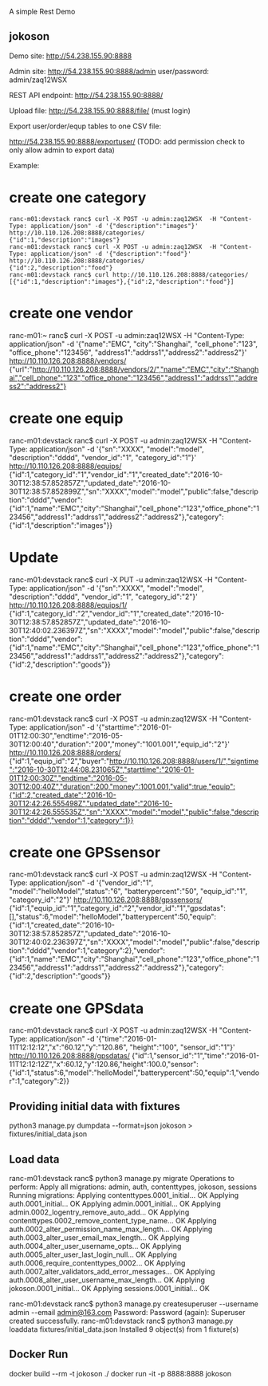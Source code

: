 A simple Rest Demo
## jokoson

Demo site: http://54.238.155.90:8888

Admin site: http://54.238.155.90:8888/admin
user/password: admin/zaq12WSX

REST API endpoint:
http://54.238.155.90:8888/

Upload file: http://54.238.155.90:8888/file/ (must login)

Export user/order/equp tables to one CSV file: 

http://54.238.155.90:8888/exportuser/  (TODO: add permission check to only allow admin to export data)

Example:


# create one category
    ranc-m01:devstack ranc$ curl -X POST -u admin:zaq12WSX  -H "Content-Type: application/json" -d '{"description":"images"}' http://10.110.126.208:8888/categories/
    {"id":1,"description":"images"}
    ranc-m01:devstack ranc$ curl -X POST -u admin:zaq12WSX  -H "Content-Type: application/json" -d '{"description":"food"}' http://10.110.126.208:8888/categories/
    {"id":2,"description":"food"}
    ranc-m01:devstack ranc$ curl http://10.110.126.208:8888/categories/
    [{"id":1,"description":"images"},{"id":2,"description":"food"}]

# create one vendor
ranc-m01:~ ranc$ curl -X POST -u admin:zaq12WSX  -H "Content-Type: application/json"  -d '{"name":"EMC", "city":"Shanghai", "cell_phone":"123", "office_phone":"123456", "address1":"addrss1","address2":"address2"}' http://10.110.126.208:8888/vendors/
{"url":"http://10.110.126.208:8888/vendors/2/","name":"EMC","city":"Shanghai","cell_phone":"123","office_phone":"123456","address1":"addrss1","address2":"address2"}

# create one equip
ranc-m01:devstack ranc$ curl -X POST -u admin:zaq12WSX  -H "Content-Type: application/json" -d '{"sn":"XXXX", "model":"model", "description":"dddd", "vendor_id":"1", "category_id":"1"}' http://10.110.126.208:8888/equips/
{"id":1,"category_id":"1","vendor_id":"1","created_date":"2016-10-30T12:38:57.852857Z","updated_date":"2016-10-30T12:38:57.852899Z","sn":"XXXX","model":"model","public":false,"description":"dddd","vendor":{"id":1,"name":"EMC","city":"Shanghai","cell_phone":"123","office_phone":"123456","address1":"addrss1","address2":"address2"},"category":{"id":1,"description":"images"}}

# Update
ranc-m01:devstack ranc$ curl -X PUT -u admin:zaq12WSX  -H "Content-Type: application/json" -d '{"sn":"XXXX", "model":"model", "description":"dddd", "vendor_id":"1", "category_id":"2"}' http://10.110.126.208:8888/equips/1/
{"id":1,"category_id":"2","vendor_id":"1","created_date":"2016-10-30T12:38:57.852857Z","updated_date":"2016-10-30T12:40:02.236397Z","sn":"XXXX","model":"model","public":false,"description":"dddd","vendor":{"id":1,"name":"EMC","city":"Shanghai","cell_phone":"123","office_phone":"123456","address1":"addrss1","address2":"address2"},"category":{"id":2,"description":"goods"}}

# create one order
ranc-m01:devstack ranc$ curl -X POST -u admin:zaq12WSX  -H "Content-Type: application/json" -d '{"starttime":"2016-01-01T12:00:30","endtime":"2016-05-30T12:00:40","duration":"200","money":"1001.001","equip_id":"2"}'  http://10.110.126.208:8888/orders/
{"id":1,"equip_id":"2","buyer":"http://10.110.126.208:8888/users/1/","signtime":"2016-10-30T12:44:08.231065Z","starttime":"2016-01-01T12:00:30Z","endtime":"2016-05-30T12:00:40Z","duration":200,"money":1001.001,"valid":true,"equip":{"id":2,"created_date":"2016-10-30T12:42:26.555498Z","updated_date":"2016-10-30T12:42:26.555535Z","sn":"XXXX","model":"model","public":false,"description":"dddd","vendor":1,"category":1}}

# create one GPSsensor
ranc-m01:devstack ranc$ curl -X POST -u admin:zaq12WSX  -H "Content-Type: application/json" -d '{"vendor_id":"1", "model":"helloModel","status":"6", "batterypercent":"50", "equip_id":"1", "category_id":"2"}' http://10.110.126.208:8888/gpssensors/
{"id":1,"equip_id":"1","category_id":"2","vendor_id":"1","gpsdatas":[],"status":6,"model":"helloModel","batterypercent":50,"equip":{"id":1,"created_date":"2016-10-30T12:38:57.852857Z","updated_date":"2016-10-30T12:40:02.236397Z","sn":"XXXX","model":"model","public":false,"description":"dddd","vendor":1,"category":2},"vendor":{"id":1,"name":"EMC","city":"Shanghai","cell_phone":"123","office_phone":"123456","address1":"addrss1","address2":"address2"},"category":{"id":2,"description":"goods"}}

# create one GPSdata
ranc-m01:devstack ranc$ curl -X POST -u admin:zaq12WSX  -H "Content-Type: application/json" -d '{"time":"2016-01-11T12:12:12","x":"60.12","y":"120.86", "height":"100", "sensor_id":"1"}' http://10.110.126.208:8888/gpsdatas/
{"id":1,"sensor_id":"1","time":"2016-01-11T12:12:12Z","x":60.12,"y":120.86,"height":100.0,"sensor":{"id":1,"status":6,"model":"helloModel","batterypercent":50,"equip":1,"vendor":1,"category":2}}


## Providing initial data with fixtures

python3 manage.py dumpdata --format=json jokoson > fixtures/initial_data.json

## Load data

ranc-m01:devstack ranc$ python3 manage.py migrate
Operations to perform:
  Apply all migrations: admin, auth, contenttypes, jokoson, sessions
Running migrations:
  Applying contenttypes.0001_initial... OK
  Applying auth.0001_initial... OK
  Applying admin.0001_initial... OK
  Applying admin.0002_logentry_remove_auto_add... OK
  Applying contenttypes.0002_remove_content_type_name... OK
  Applying auth.0002_alter_permission_name_max_length... OK
  Applying auth.0003_alter_user_email_max_length... OK
  Applying auth.0004_alter_user_username_opts... OK
  Applying auth.0005_alter_user_last_login_null... OK
  Applying auth.0006_require_contenttypes_0002... OK
  Applying auth.0007_alter_validators_add_error_messages... OK
  Applying auth.0008_alter_user_username_max_length... OK
  Applying jokoson.0001_initial... OK
  Applying sessions.0001_initial... OK

ranc-m01:devstack ranc$ python3 manage.py createsuperuser --username admin --email admin@163.com
Password:
Password (again):
Superuser created successfully.
ranc-m01:devstack ranc$ python3 manage.py loaddata fixtures/initial_data.json
Installed 9 object(s) from 1 fixture(s)


## Docker Run

docker build --rm -t jokoson ./
docker run -it -p 8888:8888 jokoson
